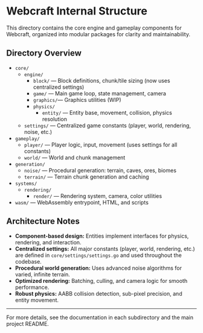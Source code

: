 # Webcraft Internal Structure

This directory contains the core engine and gameplay components for Webcraft, organized into modular packages for clarity and maintainability.

## Directory Overview

- `core/`
  - `engine/`
    - `block/`   — Block definitions, chunk/tile sizing (now uses centralized settings)
    - `game/`    — Main game loop, state management, camera
    - `graphics/`— Graphics utilities (WIP)
    - `physics/`
      - `entity/` — Entity base, movement, collision, physics resolution
  - `settings/`  — Centralized game constants (player, world, rendering, noise, etc.)
- `gameplay/`
  - `player/`    — Player logic, input, movement (uses settings for all constants)
  - `world/`     — World and chunk management
- `generation/`
  - `noise/`     — Procedural generation: terrain, caves, ores, biomes
  - `terrain/`   — Terrain chunk generation and caching
- `systems/`
  - `rendering/`
    - `render/`  — Rendering system, camera, color utilities
- `wasm/`        — WebAssembly entrypoint, HTML, and scripts

## Architecture Notes

- **Component-based design:** Entities implement interfaces for physics, rendering, and interaction.
- **Centralized settings:** All major constants (player, world, rendering, etc.) are defined in `core/settings/settings.go` and used throughout the codebase.
- **Procedural world generation:** Uses advanced noise algorithms for varied, infinite terrain.
- **Optimized rendering:** Batching, culling, and camera logic for smooth performance.
- **Robust physics:** AABB collision detection, sub-pixel precision, and entity movement.

---

For more details, see the documentation in each subdirectory and the main project README.
